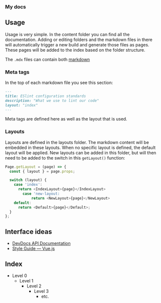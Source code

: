 ### My docs

## Usage
Usage is very simple. In the content folder you can find all the documentation. Adding or editing folders and the markdown files in there will automatically trigger a new build and generate those files as pages.
These pages will be added to the index based on the folder structure.

The `.mdx` files can contain both [markdown](https://www.markdownguide.org/)

### Meta tags
In the top of each markdown file you see this section:
```md
---
title: ESlint configuration standards
description: "What we use to lint our code"
layout: "index"
---
```
Meta tags are defined here as well as the layout that is used.

### Layouts
Layouts are defined in the layouts folder. The markdown content will be embedded in these layouts. When no specific layout is defined, the default layout will be applied. New layouts can be added in this folder, but will then need to be added to the switch in this `getLayout()` function:

```js
Page.getLayout = (page) => {
  const { layout } = page.props;

  switch (layout) {
    case 'index':
      return <IndexLayout>{page}</IndexLayout>
		case 'new-layout:
			return <NewLayout>{page}</NewLayout>
    default:
      return <Default>{page}</Default>;
  }
};

```

## Interface ideas
- [DevDocs API Documentation](https://devdocs.io/)
- [Style Guide — Vue.js](https://v2.vuejs.org/v2/style-guide/)

## Index
- Level 0
	- Level 1
		- Level 2
			- Level 3
				- etc.